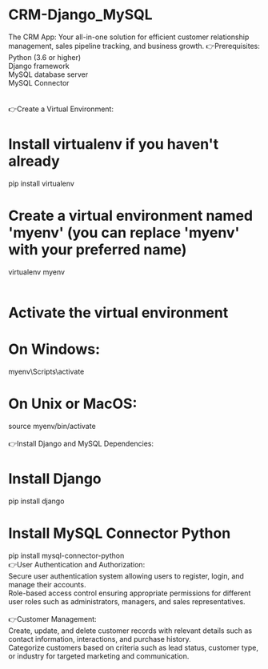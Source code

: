 # CRM-Django_MySQL
 The CRM App: Your all-in-one solution for efficient customer relationship management, sales pipeline tracking, and business growth.
👉Prerequisites:<br>
Python (3.6 or higher)<br>
Django framework<br>
MySQL database server<br>
MySQL Connector<br><br><br>
👉Create a Virtual Environment:<br>
# Install virtualenv if you haven't already<br>
pip install virtualenv<br>
# Create a virtual environment named 'myenv' (you can replace 'myenv' with your preferred name)<br>
virtualenv myenv<br><br>
# Activate the virtual environment<br>
# On Windows:<br>
myenv\Scripts\activate<br>
# On Unix or MacOS:<br>
source myenv/bin/activate<br><br>
👉Install Django and MySQL Dependencies:<br>
# Install Django<br>
pip install django<br>
# Install MySQL Connector Python<br>
pip install mysql-connector-python<br>
👉User Authentication and Authorization:<br>
   Secure user authentication system allowing users to register, login, and manage their accounts.<br>
   Role-based access control ensuring appropriate permissions for different user roles such as administrators, managers, and sales representatives.<br><br>
👉Customer Management:<br>
   Create, update, and delete customer records with relevant details such as contact information, interactions, and purchase history.<br>
   Categorize customers based on criteria such as lead status, customer type, or industry for targeted marketing and communication.<br>



